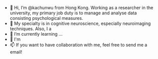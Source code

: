 - 👋 Hi, I’m @kachunwu from Hong Kong. Working as a researcher in the university, my primary job duty is to manage and analyse data consisting psychological measures.
- 👀 My specialty is in cognitive neuroscience, especially neuroimaging techniques. Also, I a 
- 🌱 I’m currently learning ...
- 💞️ I'm
- 📫 If you want to have collaboration with me, feel free to send me a email!

<!---
kachunwu/kachunwu is a ✨ special ✨ repository because its `README.md` (this file) appears on your GitHub profile.
You can click the Preview link to take a look at your changes.
--->
